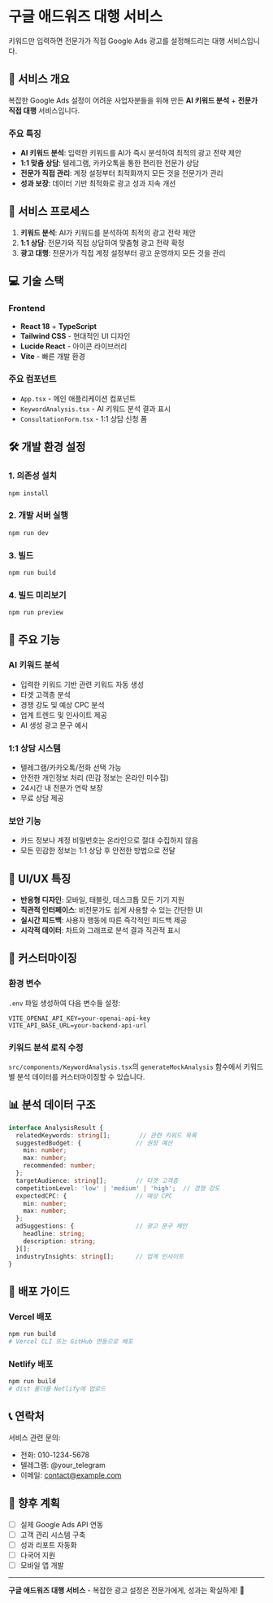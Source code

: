 # 구글 애드워즈 대행 서비스

키워드만 입력하면 전문가가 직접 Google Ads 광고를 설정해드리는 대행 서비스입니다.

## 🎯 서비스 개요

복잡한 Google Ads 설정이 어려운 사업자분들을 위해 만든 **AI 키워드 분석** + **전문가 직접 대행** 서비스입니다.

### 주요 특징
- **AI 키워드 분석**: 입력한 키워드를 AI가 즉시 분석하여 최적의 광고 전략 제안
- **1:1 맞춤 상담**: 텔레그램, 카카오톡을 통한 편리한 전문가 상담
- **전문가 직접 관리**: 계정 설정부터 최적화까지 모든 것을 전문가가 관리
- **성과 보장**: 데이터 기반 최적화로 광고 성과 지속 개선

## 🚀 서비스 프로세스

1. **키워드 분석**: AI가 키워드를 분석하여 최적의 광고 전략 제안
2. **1:1 상담**: 전문가와 직접 상담하여 맞춤형 광고 전략 확정  
3. **광고 대행**: 전문가가 직접 계정 설정부터 광고 운영까지 모든 것을 관리

## 💻 기술 스택

### Frontend
- **React 18** + **TypeScript**
- **Tailwind CSS** - 현대적인 UI 디자인
- **Lucide React** - 아이콘 라이브러리
- **Vite** - 빠른 개발 환경

### 주요 컴포넌트
- `App.tsx` - 메인 애플리케이션 컴포넌트
- `KeywordAnalysis.tsx` - AI 키워드 분석 결과 표시
- `ConsultationForm.tsx` - 1:1 상담 신청 폼

## 🛠 개발 환경 설정

### 1. 의존성 설치
```bash
npm install
```

### 2. 개발 서버 실행
```bash
npm run dev
```

### 3. 빌드
```bash
npm run build
```

### 4. 빌드 미리보기
```bash
npm run preview
```

## 📱 주요 기능

### AI 키워드 분석
- 입력한 키워드 기반 관련 키워드 자동 생성
- 타겟 고객층 분석
- 경쟁 강도 및 예상 CPC 분석  
- 업계 트렌드 및 인사이트 제공
- AI 생성 광고 문구 예시

### 1:1 상담 시스템
- 텔레그램/카카오톡/전화 선택 가능
- 안전한 개인정보 처리 (민감 정보는 온라인 미수집)
- 24시간 내 전문가 연락 보장
- 무료 상담 제공

### 보안 기능
- 카드 정보나 계정 비밀번호는 온라인으로 절대 수집하지 않음
- 모든 민감한 정보는 1:1 상담 후 안전한 방법으로 전달

## 🎨 UI/UX 특징

- **반응형 디자인**: 모바일, 태블릿, 데스크톱 모든 기기 지원
- **직관적 인터페이스**: 비전문가도 쉽게 사용할 수 있는 간단한 UI
- **실시간 피드백**: 사용자 행동에 따른 즉각적인 피드백 제공
- **시각적 데이터**: 차트와 그래프로 분석 결과 직관적 표시

## 🔧 커스터마이징

### 환경 변수
`.env` 파일 생성하여 다음 변수들 설정:

```env
VITE_OPENAI_API_KEY=your-openai-api-key
VITE_API_BASE_URL=your-backend-api-url
```

### 키워드 분석 로직 수정
`src/components/KeywordAnalysis.tsx`의 `generateMockAnalysis` 함수에서 키워드별 분석 데이터를 커스터마이징할 수 있습니다.

## 📊 분석 데이터 구조

```typescript
interface AnalysisResult {
  relatedKeywords: string[];        // 관련 키워드 목록
  suggestedBudget: {               // 권장 예산
    min: number;
    max: number; 
    recommended: number;
  };
  targetAudience: string[];        // 타겟 고객층
  competitionLevel: 'low' | 'medium' | 'high';  // 경쟁 강도
  expectedCPC: {                   // 예상 CPC
    min: number;
    max: number;
  };
  adSuggestions: {                 // 광고 문구 제안
    headline: string;
    description: string;
  }[];
  industryInsights: string[];      // 업계 인사이트
}
```

## 🚀 배포 가이드

### Vercel 배포
```bash
npm run build
# Vercel CLI 또는 GitHub 연동으로 배포
```

### Netlify 배포  
```bash
npm run build
# dist 폴더를 Netlify에 업로드
```

## 📞 연락처

서비스 관련 문의:
- 전화: 010-1234-5678
- 텔레그램: @your_telegram
- 이메일: contact@example.com

## 🔮 향후 계획

- [ ] 실제 Google Ads API 연동
- [ ] 고객 관리 시스템 구축
- [ ] 성과 리포트 자동화
- [ ] 다국어 지원
- [ ] 모바일 앱 개발

---

**구글 애드워즈 대행 서비스** - 복잡한 광고 설정은 전문가에게, 성과는 확실하게! 🎯